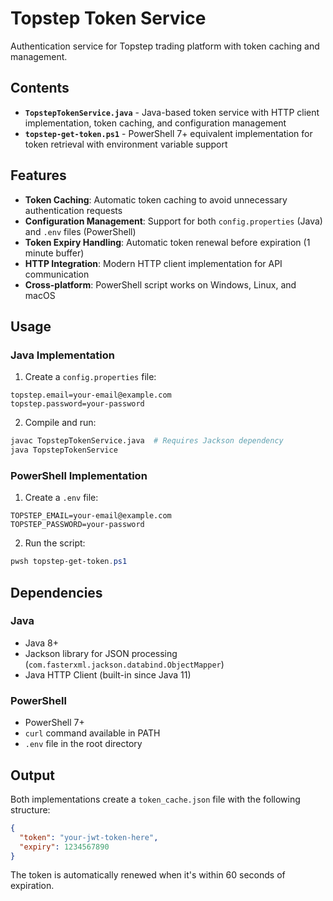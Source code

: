 # Topstep Token Service

Authentication service for Topstep trading platform with token caching and management.

## Contents

- **`TopstepTokenService.java`** - Java-based token service with HTTP client implementation, token caching, and configuration management
- **`topstep-get-token.ps1`** - PowerShell 7+ equivalent implementation for token retrieval with environment variable support

## Features

- **Token Caching**: Automatic token caching to avoid unnecessary authentication requests
- **Configuration Management**: Support for both `config.properties` (Java) and `.env` files (PowerShell)
- **Token Expiry Handling**: Automatic token renewal before expiration (1 minute buffer)
- **HTTP Integration**: Modern HTTP client implementation for API communication
- **Cross-platform**: PowerShell script works on Windows, Linux, and macOS

## Usage

### Java Implementation

1. Create a `config.properties` file:
```properties
topstep.email=your-email@example.com
topstep.password=your-password
```

2. Compile and run:
```bash
javac TopstepTokenService.java  # Requires Jackson dependency
java TopstepTokenService
```

### PowerShell Implementation

1. Create a `.env` file:
```env
TOPSTEP_EMAIL=your-email@example.com
TOPSTEP_PASSWORD=your-password
```

2. Run the script:
```powershell
pwsh topstep-get-token.ps1
```

## Dependencies

### Java
- Java 8+
- Jackson library for JSON processing (`com.fasterxml.jackson.databind.ObjectMapper`)
- Java HTTP Client (built-in since Java 11)

### PowerShell
- PowerShell 7+
- `curl` command available in PATH
- `.env` file in the root directory

## Output

Both implementations create a `token_cache.json` file with the following structure:
```json
{
  "token": "your-jwt-token-here",
  "expiry": 1234567890
}
```

The token is automatically renewed when it's within 60 seconds of expiration.